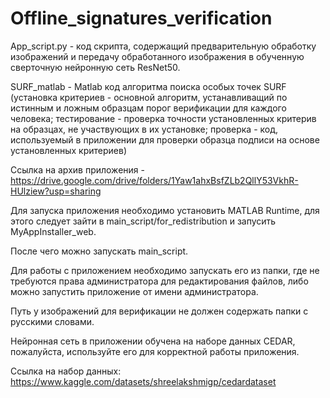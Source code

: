 # Offline_signatures_verification

App_script.py - код скрипта, содержащий предварительную обработку изображений и передачу обработанного изображения в обученную сверточную нейронную сеть ResNet50.

SURF_matlab - Matlab код алгоритма поиска особых точек SURF (установка критериев - основной алгоритм, устанавливащий по истинным и ложным образцам порог верификации для каждого человека;
тестирование - проверка точности установленных критерив на образцах, не участвующих в их установке; проверка - код, используемый в приложении для проверки образца подписи на основе установленных критериев)

Ссылка на архив приложения - https://drive.google.com/drive/folders/1Yaw1ahxBsfZLb2QllY53VkhR-HUlziew?usp=sharing

Для запуска приложения необходимо установить MATLAB Runtime, для этого следует 
зайти в main_script/for_redistribution и запусить MyAppInstaller_web.

После чего можно запускать main_script.

Для работы с приложением необходимо запускать его из папки, где
не требуются права администратора для редактирования файлов, либо можно запустить приложение от имени администратора. 

Путь у изображений для верификации не должен содержать папки с русскими словами.

Нейронная сеть в приложении обучена на наборе данных CEDAR, пожалуйста, используйте его для корректной работы приложения.

Ссылка на набор данных: https://www.kaggle.com/datasets/shreelakshmigp/cedardataset

